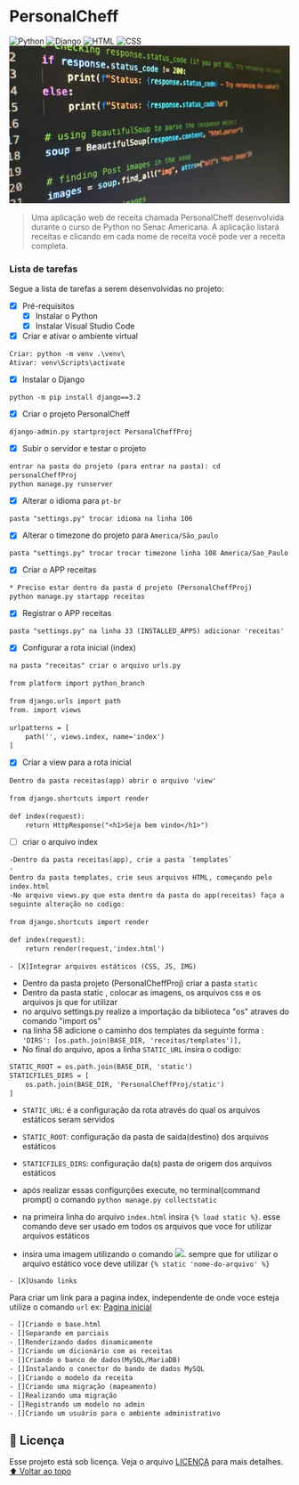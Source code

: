 # PersonalCheff
<!---Esses são exemplos. Veja https://shields.io para outras pessoas ou para personalizar este conjunto de escudos. Você pode querer incluir dependências, status do projeto e informações de licença aqui--->
![Python](https://img.shields.io/badge/Python-14354C?style=for-the-badge&logo=python&logoColor=white)
![Django](https://img.shields.io/badge/Django-092E20?style=for-the-badge&logo=django&logoColor=white)
![HTML](https://img.shields.io/badge/HTML5-E34F26?style=for-the-badge&logo=html5&logoColor=white)
![CSS](https://img.shields.io/badge/CSS3-1572B6?style=for-the-badge&logo=css3&logoColor=white)
<img src="exemplo.webp" alt="exemplo imagem">
> Uma aplicação web de receita chamada PersonalCheff desenvolvida durante o curso de Python no Senac Americana. A aplicação listará receitas e clicando em cada nome de receita você pode ver a receita completa.
### Lista de tarefas
Segue a lista de tarefas a serem desenvolvidas no projeto:
- [X] Pré-requisitos
    - [X] Instalar o Python
    - [X] Instalar Visual Studio Code
- [X] Criar e ativar o ambiente virtual
```
Criar: python -m venv .\venv\
Ativar: venv\Scripts\activate
```
- [X] Instalar o Django
```
python -m pip install django==3.2
```
- [X] Criar o projeto PersonalCheff
```
django-admin.py startproject PersonalCheffProj
```
- [X] Subir o servidor e testar o projeto
```
entrar na pasta do projeto (para entrar na pasta): cd personalCheffProj
python manage.py runserver
```
- [X] Alterar o idioma para `pt-br`
```
pasta "settings.py" trocar idioma na linha 106 
```
- [X] Alterar o timezone do projeto para `America/São_paulo`
```
pasta "settings.py" trocar trocar timezone linha 108 America/Sao_Paulo
```
- [X] Criar o APP receitas
```
* Preciso estar dentro da pasta d projeto (PersonalCheffProj)
python manage.py startapp receitas
```
- [X] Registrar o APP receitas
```
pasta "settings.py" na linha 33 (INSTALLED_APPS) adicionar 'receitas'
```
- [X] Configurar a rota inicial (index)
```
na pasta "receitas" criar o arquivo urls.py

from platform import python_branch

from django.urls import path
from. import views

urlpatterns = [
    path('', views.index, name='index')
]
```
- [x] Criar a view para a rota inicial 
```
Dentro da pasta receitas(app) abrir o arquivo 'view'

from django.shortcuts import render

def index(request):
    return HttpResponse("<h1>Seja bem vindo</h1>")
```
- [ ] criar o arquivo index
```
-Dentro da pasta receitas(app), crie a pasta `templates`
-
Dentro da pasta templates, crie seus arquivos HTML, começando pelo index.html
-No arquivo views.py que esta dentro da pasta do app(receitas) faça a seguinte alteração no codigo:

from django.shortcuts import render

def index(request):
    return render(request,'index.html')

- [X]Integrar arquivos estáticos (CSS, JS, IMG)
```
- Dentro da pasta projeto (PersonalCheffProj) criar a pasta `static`
- Dentro da pasta static , colocar as imagens, os arquivos css e os arquivos js que for utilizar
- no arquivo settings.py realize a importação da biblioteca "os" atraves do comando "import os"
- na linha 58 adicione o caminho dos templates da seguinte forma :
``` 'DIRS': [os.path.join(BASE_DIR, 'receitas/templates')], ```
- No final do arquivo, apos a linha `STATIC_URL` insira o codigo:
```
STATIC_ROOT = os.path.join(BASE_DIR, 'static')
STATICFILES_DIRS = [
    os.path.join(BASE_DIR, 'PersonalCheffProj/static')
]
```
- `STATIC_URL`: é a configuração da rota através do qual os arquivos estáticos seram servidos
- `STATIC_ROOT`: configuração da pasta de saida(destino) dos arquivos estáticos
- `STATICFILES_DIRS`: configuração da(s) pasta de origem dos arquivos estáticos
- após realizar essas configurções execute, no terminal(command prompt) o comando `python manage.py collectstatic`

- na primeira linha do arquivo `index.html` insira `{% load static %}`. esse comando deve ser usado em todos os arquivos que voce for utilizar arquivos estáticos 
- insira uma imagem utilizando o comando <img src="{% static 'logo.jpg' %}" width  ="50">. sempre que for utilizar o arquivo estático voce deve utilizar `{% static 'nome-do-arquivo' %}` 

```
- [X]Usando links
```
Para criar um link para a pagina index, independente de onde voce esteja utilize o comando `url` ex:
<a href= "{% url 'index' %}">Pagina inicial</a>
```
- []Criando o base.html
- []Separando em parciais
- []Renderizando dados dinamicamente
- []Criando um dicionário com as receitas
- []Criando o banco de dados(MySQL/MariaDB)
- []Instalando o conector do bando de dados MySQL
- []Criando o modelo da receita
- []Criando uma migração (mapeamento)
- []Realizando uma migração
- []Registrando um modelo no admin
- []Criando um usuário para o ambiente administrativo

```
## 📝 Licença
Esse projeto está sob licença. Veja o arquivo [LICENÇA](LICENSE.md) para mais detalhes.
[⬆ Voltar ao topo](#nome-do-projeto)<br>
